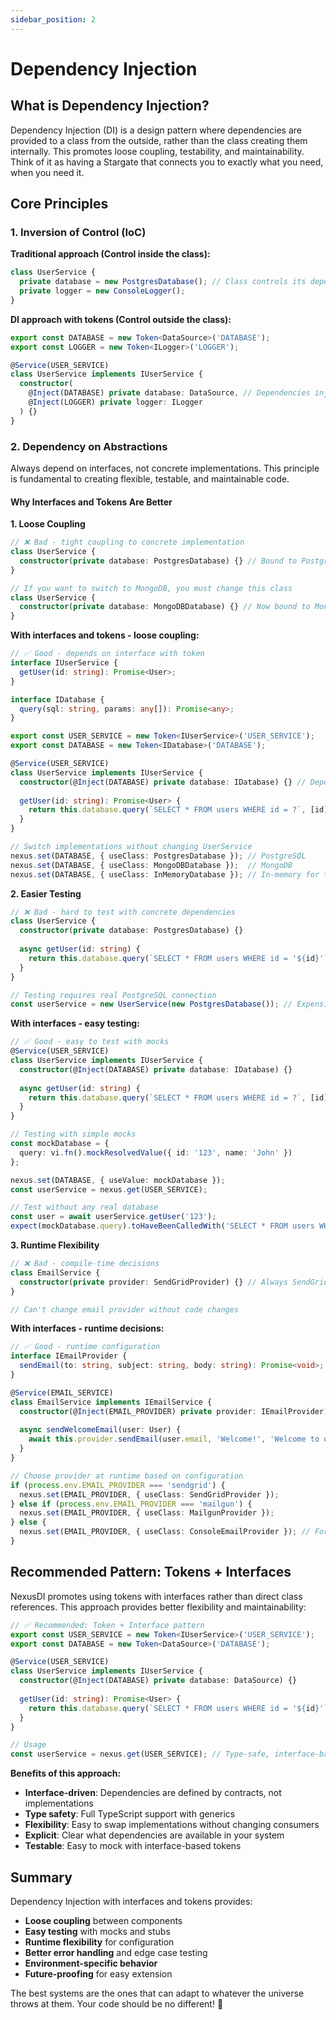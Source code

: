 ```yaml
---
sidebar_position: 2
---
```


# Dependency Injection

## What is Dependency Injection?

Dependency Injection (DI) is a design pattern where dependencies are provided to a class from the outside, rather than the class creating them internally. This promotes loose coupling, testability, and maintainability. Think of it as having a Stargate that connects you to exactly what you need, when you need it.

## Core Principles

### 1. Inversion of Control (IoC)

**Traditional approach (Control inside the class):**
```typescript
class UserService {
  private database = new PostgresDatabase(); // Class controls its dependencies
  private logger = new ConsoleLogger();
}
```

**DI approach with tokens (Control outside the class):**
```typescript
export const DATABASE = new Token<DataSource>('DATABASE');
export const LOGGER = new Token<ILogger>('LOGGER');

@Service(USER_SERVICE)
class UserService implements IUserService {
  constructor(
    @Inject(DATABASE) private database: DataSource, // Dependencies injected from outside
    @Inject(LOGGER) private logger: ILogger
  ) {}
}
```

### 2. Dependency on Abstractions

Always depend on interfaces, not concrete implementations. This principle is fundamental to creating flexible, testable, and maintainable code.

#### Why Interfaces and Tokens Are Better

**1. Loose Coupling**
```typescript
// ❌ Bad - tight coupling to concrete implementation
class UserService {
  constructor(private database: PostgresDatabase) {} // Bound to PostgreSQL
}

// If you want to switch to MongoDB, you must change this class
class UserService {
  constructor(private database: MongoDBDatabase) {} // Now bound to MongoDB
}
```

**With interfaces and tokens - loose coupling:**
```typescript
// ✅ Good - depends on interface with token
interface IUserService {
  getUser(id: string): Promise<User>;
}

interface IDatabase {
  query(sql: string, params: any[]): Promise<any>;
}

export const USER_SERVICE = new Token<IUserService>('USER_SERVICE');
export const DATABASE = new Token<IDatabase>('DATABASE');

@Service(USER_SERVICE)
class UserService implements IUserService {
  constructor(@Inject(DATABASE) private database: IDatabase) {} // Depends on interface
  
  getUser(id: string): Promise<User> {
    return this.database.query(`SELECT * FROM users WHERE id = ?`, [id]);
  }
}

// Switch implementations without changing UserService
nexus.set(DATABASE, { useClass: PostgresDatabase }); // PostgreSQL
nexus.set(DATABASE, { useClass: MongoDBDatabase });  // MongoDB
nexus.set(DATABASE, { useClass: InMemoryDatabase }); // In-memory for tests
```

**2. Easier Testing**
```typescript
// ❌ Bad - hard to test with concrete dependencies
class UserService {
  constructor(private database: PostgresDatabase) {}
  
  async getUser(id: string) {
    return this.database.query(`SELECT * FROM users WHERE id = '${id}'`);
  }
}

// Testing requires real PostgreSQL connection
const userService = new UserService(new PostgresDatabase()); // Expensive!
```

**With interfaces - easy testing:**
```typescript
// ✅ Good - easy to test with mocks
@Service(USER_SERVICE)
class UserService implements IUserService {
  constructor(@Inject(DATABASE) private database: IDatabase) {}
  
  async getUser(id: string) {
    return this.database.query(`SELECT * FROM users WHERE id = ?`, [id]);
  }
}

// Testing with simple mocks
const mockDatabase = {
  query: vi.fn().mockResolvedValue({ id: '123', name: 'John' })
};

nexus.set(DATABASE, { useValue: mockDatabase });
const userService = nexus.get(USER_SERVICE);

// Test without any real database
const user = await userService.getUser('123');
expect(mockDatabase.query).toHaveBeenCalledWith('SELECT * FROM users WHERE id = ?', ['123']);
```

**3. Runtime Flexibility**
```typescript
// ❌ Bad - compile-time decisions
class EmailService {
  constructor(private provider: SendGridProvider) {} // Always SendGrid
}

// Can't change email provider without code changes
```

**With interfaces - runtime decisions:**
```typescript
// ✅ Good - runtime configuration
interface IEmailProvider {
  sendEmail(to: string, subject: string, body: string): Promise<void>;
}

@Service(EMAIL_SERVICE)
class EmailService implements IEmailService {
  constructor(@Inject(EMAIL_PROVIDER) private provider: IEmailProvider) {}
  
  async sendWelcomeEmail(user: User) {
    await this.provider.sendEmail(user.email, 'Welcome!', 'Welcome to our platform!');
  }
}

// Choose provider at runtime based on configuration
if (process.env.EMAIL_PROVIDER === 'sendgrid') {
  nexus.set(EMAIL_PROVIDER, { useClass: SendGridProvider });
} else if (process.env.EMAIL_PROVIDER === 'mailgun') {
  nexus.set(EMAIL_PROVIDER, { useClass: MailgunProvider });
} else {
  nexus.set(EMAIL_PROVIDER, { useClass: ConsoleEmailProvider }); // For development
}
```

## Recommended Pattern: Tokens + Interfaces

NexusDI promotes using tokens with interfaces rather than direct class references. This approach provides better flexibility and maintainability:

```typescript
// ✅ Recommended: Token + Interface pattern
export const USER_SERVICE = new Token<IUserService>('USER_SERVICE');
export const DATABASE = new Token<DataSource>('DATABASE');

@Service(USER_SERVICE)
class UserService implements IUserService {
  constructor(@Inject(DATABASE) private database: DataSource) {}
  
  getUser(id: string): Promise<User> {
    return this.database.query(`SELECT * FROM users WHERE id = '${id}'`);
  }
}

// Usage
const userService = nexus.get(USER_SERVICE); // Type-safe, interface-based
```

**Benefits of this approach:**
- **Interface-driven**: Dependencies are defined by contracts, not implementations
- **Type safety**: Full TypeScript support with generics
- **Flexibility**: Easy to swap implementations without changing consumers
- **Explicit**: Clear what dependencies are available in your system
- **Testable**: Easy to mock with interface-based tokens

## Summary

Dependency Injection with interfaces and tokens provides:
- **Loose coupling** between components
- **Easy testing** with mocks and stubs
- **Runtime flexibility** for configuration
- **Better error handling** and edge case testing
- **Environment-specific behavior**
- **Future-proofing** for easy extension

The best systems are the ones that can adapt to whatever the universe throws at them. Your code should be no different! 🚀 